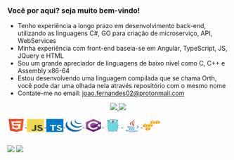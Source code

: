 ### Você por aqui? seja muito bem-vindo!

- Tenho experiência a longo prazo em desenvolvimento back-end, utilizando as linguagens C#, GO para criação de microserviço, API, WebServices
- Minha experiência com front-end baseia-se em Angular, TypeScript, JS, JQuery e HTML
- Sou um grande apreciador de linguagens de baixo nível como C, C++ e Assembly x86-64
- Estou desenvolvendo uma linguagem compilada que se chama Orth, você pode dar uma olhada nela através repositório com o mesmo nome
- Contate-me no email: joao.fernandes02@protonmail.com

<div align="center">
  <a href="https://github.com/MkWilp-boot">
  <img height="180em" src="https://github-readme-stats.vercel.app/api?username=MkWilp-boot&show_icons=true&theme=tokyonight&include_all_commits=true&count_private=true"/>
  <img height="180em" src="https://github-readme-stats.vercel.app/api/top-langs/?username=MkWilp-boot&layout=compact&langs_count=6&theme=tokyonight"/>
</div>
<div style="display: inline_block"><br>
  <img align="center" alt="Joao-HTML" height="30" width="40" src="https://raw.githubusercontent.com/devicons/devicon/master/icons/html5/html5-original.svg">
  <img align="center" alt="Joao-JS" height="30" width="40" src="https://raw.githubusercontent.com/devicons/devicon/master/icons/javascript/javascript-original.svg">
  <img align="center" alt="Joao-TS" height="30" width="40" src="https://raw.githubusercontent.com/devicons/devicon/master/icons/typescript/typescript-original.svg">
  <img align="center" alt="Joao-JQuery" height="30" width="40" src="https://raw.githubusercontent.com/devicons/devicon/master/icons/jquery/jquery-original.svg">
  <img align="center" alt="Joao-Csharp" height="30" width="40" src="https://raw.githubusercontent.com/devicons/devicon/master/icons/csharp/csharp-original.svg">
  <img align="center" alt="Joao-GO" height="30" width="40" src="https://raw.githubusercontent.com/devicons/devicon/master/icons/go/go-original.svg">
  <img align="center" alt="Joao-Java" height="30" width="40" src="https://raw.githubusercontent.com/devicons/devicon/master/icons/java/java-original.svg">
  <img align="center" alt="Joao-AWS" height="30" width="40" src="https://github.com/devicons/devicon/blob/master/icons/amazonwebservices/amazonwebservices-original.svg">
 </div>
 
 ##
  
<div> 
  <a href = "mailto:joao.fernandes02@protonmail.com"><img src="https://img.shields.io/badge/-Proton-%23333?style=for-the-badge&logo=ProtonMail&logoColor=white" target="_blank"></a>
  <a href="https://www.linkedin.com/in/jo%C3%A3o-victor-fernandes/" target="_blank"><img src="https://img.shields.io/badge/-LinkedIn-%230077B5?style=for-the-badge&logo=linkedin&logoColor=white" target="_blank"></a> 
  </div>


